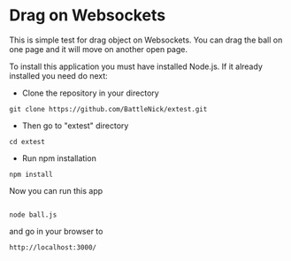 Drag on Websockets
===========================

This is simple test for drag object on Websockets. You can drag the ball on one page and it will move on another open page.

To install this application you must have installed Node.js. If it already installed
you need do next:


- Сlone the repository in your directory

````
git clone https://github.com/BattleNick/extest.git
````

- Then go to "extest" directory

````
cd extest
````

- Run npm installation

````
npm install
````


 Now you can run this app
 
 ````
 
 node ball.js
 ````
 
and go in your browser to

````
http://localhost:3000/
````